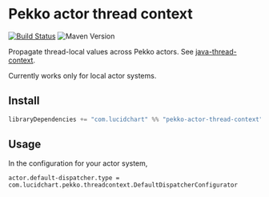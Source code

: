 # Pekko actor thread context

[![Build Status](https://travis-ci.com/lucidsoftware/pekko-thread-context.svg?branch=master)](https://travis-ci.com/lucidsoftware/pekko-thread-context)
![Maven Version](https://img.shields.io/maven-central/v/com.lucidchart/pekko-actor-thread-context_2.13.svg)

Propagate thread-local values across Pekko actors. See
[java-thread-context](https://github.com/lucidsoftware/java-thread-context).

Currently works only for local actor systems.

## Install

```scala
libraryDependencies += "com.lucidchart" %% "pekko-actor-thread-context" % "<version>"
```

## Usage

In the configuration for your actor system,

```hocon
actor.default-dispatcher.type = com.lucidchart.pekko.threadcontext.DefaultDispatcherConfigurator
```
